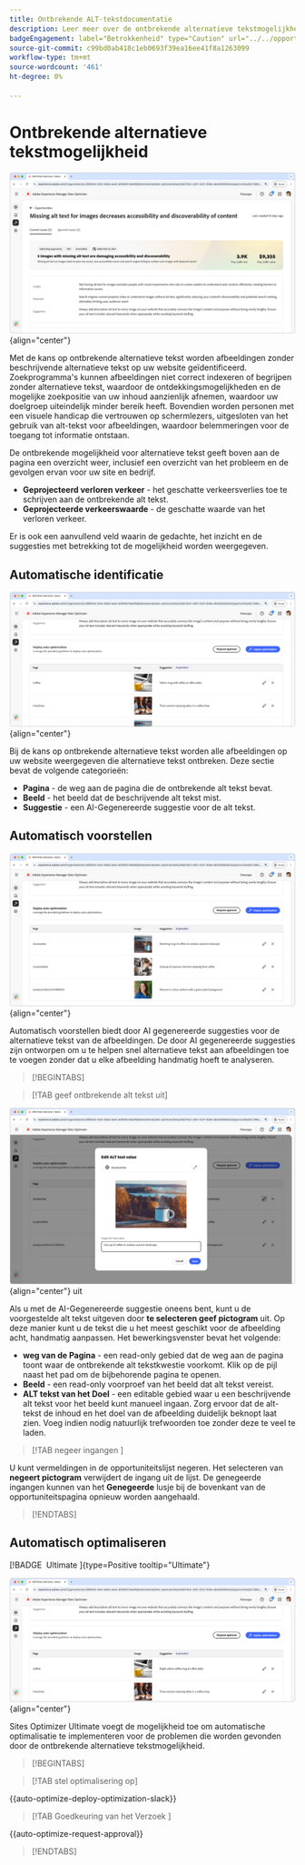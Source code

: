 ```yaml
---
title: Ontbrekende ALT-tekstdocumentatie
description: Leer meer over de ontbrekende alternatieve tekstmogelijkheid en hoe u deze kunt gebruiken om de betrokkenheid op uw website te verbeteren.
badgeEngagement: label="Betrokkenheid" type="Caution" url="../../opportunity-types/engagement.md" tooltip="Betrokkenheid"
source-git-commit: c99bd0ab418c1eb0693f39ea16ee41f8a1263099
workflow-type: tm+mt
source-wordcount: '461'
ht-degree: 0%

---
```



# Ontbrekende alternatieve tekstmogelijkheid

![ Ontbrekende alt tekstkans ](./assets/missing-alt-text/hero.png){align="center"}

Met de kans op ontbrekende alternatieve tekst worden afbeeldingen zonder beschrijvende alternatieve tekst op uw website geïdentificeerd. Zoekprogramma&#39;s kunnen afbeeldingen niet correct indexeren of begrijpen zonder alternatieve tekst, waardoor de ontdekkingsmogelijkheden en de mogelijke zoekpositie van uw inhoud aanzienlijk afnemen, waardoor uw doelgroep uiteindelijk minder bereik heeft. Bovendien worden personen met een visuele handicap die vertrouwen op schermlezers, uitgesloten van het gebruik van alt-tekst voor afbeeldingen, waardoor belemmeringen voor de toegang tot informatie ontstaan.

De ontbrekende mogelijkheid voor alternatieve tekst geeft boven aan de pagina een overzicht weer, inclusief een overzicht van het probleem en de gevolgen ervan voor uw site en bedrijf.

* **Geprojecteerd verloren verkeer** - het geschatte verkeersverlies toe te schrijven aan de ontbrekende alt tekst.
* **Geprojecteerde verkeerswaarde** - de geschatte waarde van het verloren verkeer.

Er is ook een aanvullend veld waarin de gedachte, het inzicht en de suggesties met betrekking tot de mogelijkheid worden weergegeven.

## Automatische identificatie

![ auto-identificeert ontbrekende alt tekst ](./assets/missing-alt-text/auto-identify.png){align="center"}

Bij de kans op ontbrekende alternatieve tekst worden alle afbeeldingen op uw website weergegeven die alternatieve tekst ontbreken. Deze sectie bevat de volgende categorieën:

* **Pagina** - de weg aan de pagina die de ontbrekende alt tekst bevat.
* **Beeld** - het beeld dat de beschrijvende alt tekst mist.
* **Suggestie** - een AI-Gegenereerde suggestie voor de alt tekst.

## Automatisch voorstellen

![ auto-suggereert ontbrekende alt tekst ](./assets/missing-alt-text/auto-suggest.png){align="center"}

Automatisch voorstellen biedt door AI gegenereerde suggesties voor de alternatieve tekst van de afbeeldingen. De door AI gegenereerde suggesties zijn ontworpen om u te helpen snel alternatieve tekst aan afbeeldingen toe te voegen zonder dat u elke afbeelding handmatig hoeft te analyseren.

>[!BEGINTABS]

>[!TAB geef ontbrekende alt tekst  uit]

![ geef ontbrekende alt tekst ](./assets/missing-alt-text/edit-alt-text-value.png){align="center"} uit

Als u met de AI-Gegenereerde suggestie oneens bent, kunt u de voorgestelde alt tekst uitgeven door **te selecteren geef pictogram** uit. Op deze manier kunt u de tekst die u het meest geschikt voor de afbeelding acht, handmatig aanpassen. Het bewerkingsvenster bevat het volgende:

* **weg van de Pagina** - een read-only gebied dat de weg aan de pagina toont waar de ontbrekende alt tekstkwestie voorkomt. Klik op de pijl naast het pad om de bijbehorende pagina te openen.
* **Beeld** - een read-only voorproef van het beeld dat alt tekst vereist.
* **ALT tekst van het Doel** - een editable gebied waar u een beschrijvende alt tekst voor het beeld kunt manueel ingaan. Zorg ervoor dat de alt-tekst de inhoud en het doel van de afbeelding duidelijk beknopt laat zien. Voeg indien nodig natuurlijk trefwoorden toe zonder deze te veel te laden.

>[!TAB  negeer ingangen ]

U kunt vermeldingen in de opportuniteitslijst negeren. Het selecteren van **negeert pictogram** verwijdert de ingang uit de lijst. De genegeerde ingangen kunnen van het **Genegeerde** lusje bij de bovenkant van de opportuniteitspagina opnieuw worden aangehaald.

>[!ENDTABS]

## Automatisch optimaliseren

[!BADGE &#x200B; Ultimate &#x200B;]{type=Positive tooltip="Ultimate"}

![ auto-optimaliseer ontbrekende alt tekst ](./assets/missing-alt-text/auto-optimize.png){align="center"}

Sites Optimizer Ultimate voegt de mogelijkheid toe om automatische optimalisatie te implementeren voor de problemen die worden gevonden door de ontbrekende alternatieve tekstmogelijkheid. <!--- TBD-need more in-depth and opportunity specific information here. What does the auto-optimization do?-->

>[!BEGINTABS]

>[!TAB stel optimalisering  op]

{{auto-optimize-deploy-optimization-slack}}

>[!TAB  Goedkeuring van het Verzoek ]

{{auto-optimize-request-approval}}

>[!ENDTABS]
